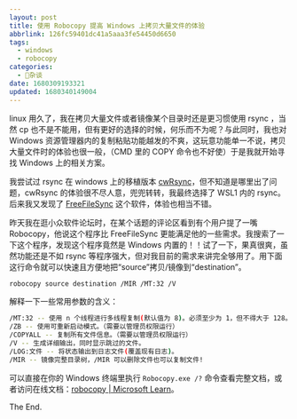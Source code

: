 ```yaml
---
layout: post
title: 使用 Robocopy 提高 Windows 上拷贝大量文件的体验
abbrlink: 126fc59401dc41a5aaa3fe54450d6650
tags:
  - windows
  - robocopy
categories:
  - 📝杂谈
date: 1680309193321
updated: 1680340149004
---
```

linux 用久了，我在拷贝大量文件或者镜像某个目录时还是更习惯使用 rsync ，当然 cp 也不是不能用，但有更好的选择的时候，何乐而不为呢？与此同时，我也对 Windows 资源管理器内的复制粘贴功能越发的不爽，这玩意功能单一不说，拷贝大量文件时的体验也很一般，（CMD 里的 COPY 命令也不好使）于是我就开始寻找 Windows 上的相关方案。

我尝试过 rsync 在 windows 上的移植版本 [cwRsync](https://itefix.net/cwrsync)，但不知道是哪里出了问题，cwRsync 的体验很不尽人意，兜兜转转，我最终选择了 WSL1 内的 rsync。后来我又发现了 [FreeFileSync](https://freefilesync.org/) 这个软件，体验也相当不错。

昨天我在逛小众软件论坛时，在某个话题的评论区看到有个用户提了一嘴 Robocopy，他说这个程序比 FreeFileSync 更能满足他的一些需求。我搜索了一下这个程序，发现这个程序竟然是 Windows 内置的！！试了一下，果真很爽，虽然功能还是不如 rsync 等程序强大，但对我目前的需求来讲完全够用了。用下面这行命令就可以快速且方便地把“source”拷贝/镜像到“destination”。

```bash
robocopy source destination /MIR /MT:32 /V
```

解释一下一些常用参数的含义：

```bash
/MT:32 -- 使用 n 个线程进行多线程复制(默认值为 8)。必须至少为 1，但不得大于 128。建议同时使用 /LOG 选项重定向输出以便获得最佳性能。
/ZB -- 使用可重新启动模式。（需要以管理员权限运行）
/COPYALL -- 复制所有文件信息。（需要以管理员权限运行）
/V -- 生成详细输出，同时显示跳过的文件。
/LOG:文件 -- 将状态输出到日志文件(覆盖现有日志)。
/MIR -- 镜像完整目录树，/MIR 可以删除文件也可以复制文件!
```

可以直接在你的 Windows 终端里执行 `Robocopy.exe /?` 命令查看完整文档，或者访问在线文档：[robocopy | Microsoft Learn](https://learn.microsoft.com/zh-cn/windows-server/administration/windows-commands/robocopy)。

The End.
